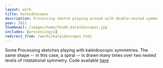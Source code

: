 ```yaml
---
layout: work
title: Kaleidoscopes
description: Processing sketch playing around with double-nested symmetries
year: 2011
thumbnail: /images/home/thumb_kaleidoscopes.jpg
includes: [processingjs]
redirect_from: /works/kaleidoscopes.html
---
```


Some Processing sketches playing with kaleidoscopic symmetries. The same shape -- in this case, a spiral -- is drawn many times over two nested levels of rotatational symmetry. Code available [here](http://www.openprocessing.org/sketch/65381)

<center>
<canvas data-processing-sources="/code/Kaleidoscope/Kaleidoscope.pde"></canvas>
</center>
